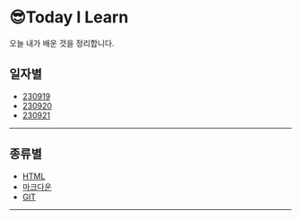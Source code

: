 😎Today I Learn
===
오늘 내가 배운 것을 정리합니다. 

## 일자별 
   - [230919](20230919.md)
   - [230920](20230920.md)
   - [230921](20230921.md)
<HR> 

## 종류별
   - [HTML](./HTML/HTML정리.md)
   - [마크다운]()
   - [GIT]()
  
<HR>
